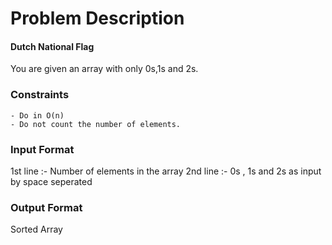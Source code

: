 # Problem Description

#### Dutch National Flag

You are given an array with only 0s,1s and 2s.

### Constraints

    - Do in O(n)
    - Do not count the number of elements.

### Input Format

1st line :- Number of elements in the array
2nd line :- 0s , 1s and 2s as input by space seperated

### Output Format

Sorted Array
